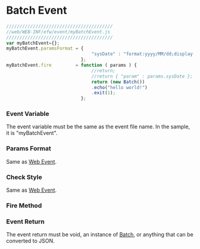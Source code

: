 # Batch Event

```javascript
////////////////////////////////////////
//web/WEB-INF/efw/event/myBatchEvent.js
////////////////////////////////////////
var myBatchEvent={};
myBatchEvent.paramsFormat = { 
                                "sysDate" : "format:yyyy/MM/dd;display-name:sysDate;"
                            };
myBatchEvent.fire         = function ( params ) {
                                //return;
                                //return { "param" : params.sysDate };
                                return (new Batch())
                                .echo("hello world!")
                                .exit(1);
                            };
```

### Event Variable
The event variable must be the same as the event file name. In the sample, it is "myBatchEvent".

### Params Format
Same as [Web Event](api_webevent.md).

### Check Style
Same as [Web Event](api_webevent.md).

### Fire Method

### Event Return
The event return must be void, an instance of [Batch](batch.new.md), or anything that can be converted to JSON.